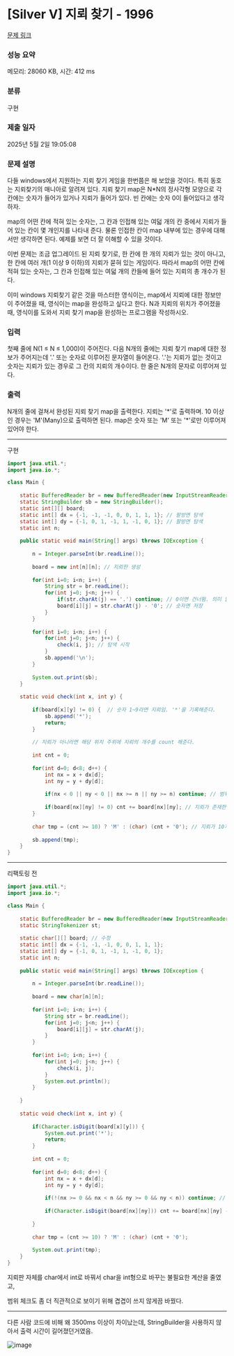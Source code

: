 # [Silver V] 지뢰 찾기 - 1996 

[문제 링크](https://www.acmicpc.net/problem/1996) 

### 성능 요약

메모리: 28060 KB, 시간: 412 ms

### 분류

구현

### 제출 일자

2025년 5월 2일 19:05:08

### 문제 설명

<p>다들 windows에서 지원하는 지뢰 찾기 게임을 한번쯤은 해 보았을 것이다. 특히 동호는 지뢰찾기의 매니아로 알려져 있다. 지뢰 찾기 map은 N*N의 정사각형 모양으로 각 칸에는 숫자가 들어가 있거나 지뢰가 들어가 있다. 빈 칸에는 숫자 0이 들어있다고 생각하자.</p>

<p>map의 어떤 칸에 적혀 있는 숫자는, 그 칸과 인접해 있는 여덟 개의 칸 중에서 지뢰가 들어 있는 칸이 몇 개인지를 나타내 준다. 물론 인접한 칸이 map 내부에 있는 경우에 대해서만 생각하면 된다. 예제를 보면 더 잘 이해할 수 있을 것이다.</p>

<p>이번 문제는 조금 업그레이드 된 지뢰 찾기로, 한 칸에 한 개의 지뢰가 있는 것이 아니고, 한 칸에 여러 개(1 이상 9 이하)의 지뢰가 묻혀 있는 게임이다. 따라서 map의 어떤 칸에 적혀 있는 숫자는, 그 칸과 인접해 있는 여덟 개의 칸들에 들어 있는 지뢰의 총 개수가 된다.</p>

<p>이미 windows 지뢰찾기 같은 것을 마스터한 영식이는, map에서 지뢰에 대한 정보만이 주어졌을 때, 영식이는 map을 완성하고 싶다고 한다. N과 지뢰의 위치가 주어졌을 때, 영식이를 도와서 지뢰 찾기 map을 완성하는 프로그램을 작성하시오.</p>

### 입력 

 <p>첫째 줄에 N(1 ≤ N ≤ 1,000)이 주어진다. 다음 N개의 줄에는 지뢰 찾기 map에 대한 정보가 주어지는데 '.' 또는 숫자로 이루어진 문자열이 들어온다. '.'는 지뢰가 없는 것이고 숫자는 지뢰가 있는 경우로 그 칸의 지뢰의 개수이다. 한 줄은 N개의 문자로 이루어져 있다.</p>

### 출력 

 <p>N개의 줄에 걸쳐서 완성된 지뢰 찾기 map을 출력한다. 지뢰는 '*'로 출력하며. 10 이상인 경우는 'M'(Many)으로 출력하면 된다. map은 숫자 또는 'M' 또는 '*'로만 이루어져 있어야 한다.</p>

---

구현

```java
import java.util.*;
import java.io.*;

class Main {
    
    static BufferedReader br = new BufferedReader(new InputStreamReader(System.in));
    static StringBuilder sb = new StringBuilder();
    static int[][] board;
    static int[] dx = {-1, -1, -1, 0, 0, 1, 1, 1}; // 팔방면 탐색
    static int[] dy = {-1, 0, 1, -1, 1, -1, 0, 1}; // 팔방면 탐색
    static int n; 
    
    public static void main(String[] args) throws IOException {
        
        n = Integer.parseInt(br.readLine());
        
        board = new int[n][n]; // 지뢰판 생성
        
        for(int i=0; i<n; i++) {
            String str = br.readLine();
            for(int j=0; j<n; j++) {
                if(str.charAt(j) == '.') continue; // 0이면 건너뜀. 의미 없음
                board[i][j] = str.charAt(j) - '0'; // 숫자면 저장
            }
        }
        
        for(int i=0; i<n; i++) {
            for(int j=0; j<n; j++) {
                check(i, j); // 탐색 시작
            }
            sb.append('\n');
        }
        
        System.out.print(sb);
    }
    
    static void check(int x, int y) {
        
        if(board[x][y] != 0) {  // 숫자 1~9라면 지뢰임. '*'을 기록해준다.
            sb.append('*');
            return;
        }
        
        // 지뢰가 아니라면 해당 위치 주위에 지뢰의 개수를 count 해준다.
        
        int cnt = 0;
        
        for(int d=0; d<8; d++) {
            int nx = x + dx[d];
            int ny = y + dy[d];
            
            if(nx < 0 || ny < 0 || nx >= n || ny >= n) continue; // 범위 체크
            
            if(board[nx][ny] != 0) cnt += board[nx][ny]; // 지뢰가 존재한다면, 개수 갱신
        }
        
        char tmp = (cnt >= 10) ? 'M' : (char) (cnt + '0'); // 지뢰가 10개 이상이라면 m, 아니면 지뢰 개수 그대로
        
        sb.append(tmp);
    }
}


```

---

리팩토링 전
```java
import java.util.*;
import java.io.*;

class Main {
    
    static BufferedReader br = new BufferedReader(new InputStreamReader(System.in));
    static StringTokenizer st;
    
    static char[][] board; // 수정
    static int[] dx = {-1, -1, -1, 0, 0, 1, 1, 1};
    static int[] dy = {-1, 0, 1, -1, 1, -1, 0, 1};
    static int n;
    
    public static void main(String[] args) throws IOException {
        
        n = Integer.parseInt(br.readLine());
        
        board = new char[n][n];
        
        for(int i=0; i<n; i++) {
            String str = br.readLine();
            for(int j=0; j<n; j++) {
                board[i][j] = str.charAt(j);
            }
        }
        
        for(int i=0; i<n; i++) {
            for(int j=0; j<n; j++) {
                check(i, j);
            }
            System.out.println();
        }
        
    }
    
    static void check(int x, int y) {
        
        if(Character.isDigit(board[x][y])) { 
            System.out.print('*');
            return;
        }
        
        int cnt = 0;
        
        for(int d=0; d<8; d++) {
            int nx = x + dx[d];
            int ny = y + dy[d];
            
            if(!(nx >= 0 && nx < n && ny >= 0 && ny < n)) continue; // 수정
            
            if(Character.isDigit(board[nx][ny])) cnt += board[nx][ny] - '0';
            
        }
        
        char tmp = (cnt >= 10) ? 'M' : (char) (cnt + '0');
        
        System.out.print(tmp);
    }
}

```

지뢰판 자체를 char에서 int로 바꿔서 char을 int형으로 바꾸는 불필요한 계산을 줄였고,

범위 체크도 좀 더 직관적으로 보이기 위해 겹겹이 쓰지 않게끔 바꿨다.

---

다른 사람 코드에 비해 왜 3500ms 이상이 차이났는데, StringBuilder을 사용하지 않아서 출력 시간이 길어졌던거였음.

![image](https://github.com/user-attachments/assets/666272a5-8ab2-49bf-9b92-ed186f6b4964)
